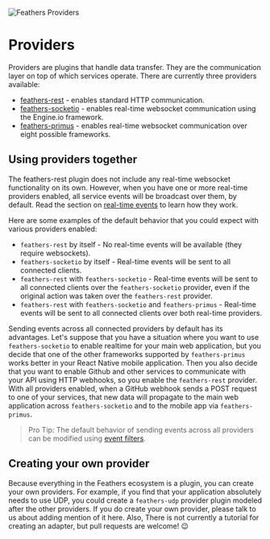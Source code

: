 ![Feathers Providers](/img/header-providers.jpg)

# Providers

Providers are plugins that handle data transfer.  They are the communication layer on top of which services operate.  There are currently three providers available:

 * [feathers-rest](/rest/readme.md) - enables standard HTTP communication.
 * [feathers-socketio](/real-time/socket-io.md) - enables real-time websocket communication using the Engine.io framework.
 * [feathers-primus](/real-time/primus.md) - enables real-time websocket communication over eight possible frameworks.

## Using providers together
The feathers-rest plugin does not include any real-time websocket functionality on its own.  However, when you have one or more real-time providers enabled, all service events will be broadcast over them, by default.  Read the section on [real-time events](/real-time/events.md) to learn how they work.  

Here are some examples of the default behavior that you could expect with various providers enabled:

 * `feathers-rest` by itself - No real-time events will be available (they require websockets).
 * `feathers-socketio` by itself - Real-time events will be sent to all connected clients.
 * `feathers-rest` with `feathers-socketio` - Real-time events will be sent to all connected clients over the `feathers-socketio` provider, even if the original action was taken over the `feathers-rest` provider.
 * `feathers-rest` with `feathers-socketio` and `feathers-primus` - Real-time events will be sent to all connected clients over both real-time providers.
 
Sending events across all connected providers by default has its advantages.  Let's suppose that you have a situation where you want to use `feathers-socketio` to enable realtime for your main web application, but you decide that one of the other frameworks supported by `feathers-primus` works better in your React Native mobile application.  Then you also decide that you want to enable Github and other services to communicate with your API using HTTP webhooks, so you enable the `feathers-rest` provider.  With all providers enabled, when a GitHub webhook sends a POST request to one of your services, that new data will propagate to the main web application across `feathers-socketio` and to the mobile app via `feathers-primus`.

> Pro Tip: The default behavior of sending events across all providers can be modified using [event filters](/real-time/filtering.md).

## Creating your own provider

Because everything in the Feathers ecosystem is a plugin, you can create your own providers.  For example, if you find that your application absolutely needs to use UDP, you could create a `feathers-udp` provider plugin modeled after the other providers.  If you do create your own provider, please talk to us about adding mention of it here.  Also, There is not currently a tutorial for creating an adapter, but pull requests are welcome! 😉
